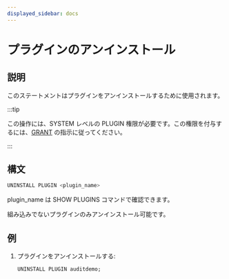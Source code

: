 ```yaml
---
displayed_sidebar: docs
---
```


# プラグインのアンインストール

## 説明

このステートメントはプラグインをアンインストールするために使用されます。

:::tip

この操作には、SYSTEM レベルの PLUGIN 権限が必要です。この権限を付与するには、[GRANT](../../account-management/GRANT.md) の指示に従ってください。

:::

## 構文

```SQL
UNINSTALL PLUGIN <plugin_name>
```

plugin_name は SHOW PLUGINS コマンドで確認できます。

組み込みでないプラグインのみアンインストール可能です。

## 例

1. プラグインをアンインストールする:

    ```SQL
    UNINSTALL PLUGIN auditdemo;
    ```